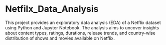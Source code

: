 # Netfilx_Data_Analysis
This project provides an exploratory data analysis (EDA) of a Netflix dataset using Python and Jupyter Notebook. The analysis aims to uncover insights about content types, ratings, durations, release trends, and country-wise distribution of shows and movies available on Netflix.
